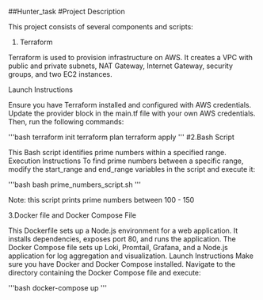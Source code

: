 ##Hunter_task
#Project Description

This project consists of several components and scripts:

1. Terraform
   
Terraform is used to provision infrastructure on AWS. It creates a VPC with public and private subnets, NAT Gateway, Internet Gateway, security groups, and two EC2 instances.

Launch Instructions

Ensure you have Terraform installed and configured with AWS credentials. Update the provider block in the main.tf file with your own AWS credentials. Then, run the following commands:

'''bash
terraform init
terraform plan
terraform apply
'''
#2.Bash Script 

This Bash script identifies prime numbers within a specified range.
Execution Instructions To find prime numbers between a specific range, modify the start_range and end_range variables in the script and execute it:

'''bash
bash prime_numbers_script.sh
'''

Note: this script prints prime numbers between 100 - 150

3.Docker file and Docker Compose File

This Dockerfile sets up a Node.js environment for a web application. It installs dependencies, exposes port 80, and runs the application.
The Docker Compose file sets up Loki, Promtail, Grafana, and a Node.js application for log aggregation and visualization.
Launch Instructions Make sure you have Docker and Docker Compose installed. Navigate to the directory containing the Docker Compose file and execute:

'''bash
docker-compose up
'''
